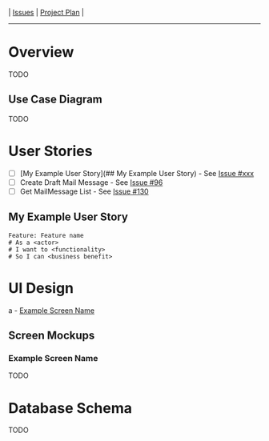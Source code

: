 | [Issues](https://github.com/SimonGeering/AdminAssistant/milestone/7) | [Project Plan](https://github.com/SimonGeering/AdminAssistant/projects/11) | 

***

# Overview

TODO

## Use Case Diagram

TODO

# User Stories

- [ ] [My Example User Story](## My Example User Story) - See [Issue #xxx](https://github.com/SimonGeering/AdminAssistant/issues/xxx)
- [ ] Create Draft Mail Message - See [Issue #96](https://github.com/SimonGeering/AdminAssistant/issues/96)
- [ ] Get MailMessage List - See [Issue #130](https://github.com/SimonGeering/AdminAssistant/issues/130)

## My Example User Story

``` Gherkin
Feature: Feature name
# As a <actor>
# I want to <functionality>
# So I can <business benefit>
```

# UI Design

a - [Example Screen Name](#Example-Screen-Name)

## Screen Mockups

### Example Screen Name

TODO

# Database Schema

TODO
